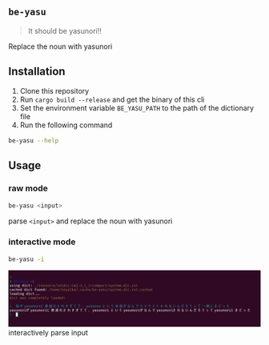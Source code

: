 ## `be-yasu`

> It should be yasunori!!

Replace the noun with yasunori

## Installation
1. Clone this repository
2. Run `cargo build --release` and get the binary of this cli
3. Set the environment variable `BE_YASU_PATH` to the path of the dictionary file
4. Run the following command
```bash
be-yasu --help
```

## Usage
### raw mode
```bash
be-yasu <input>
```
parse `<input>` and replace the noun with yasunori
### interactive mode 
```bash
be-yasu -i
```
![](./images/be-yasu.png)
interactively parse input
